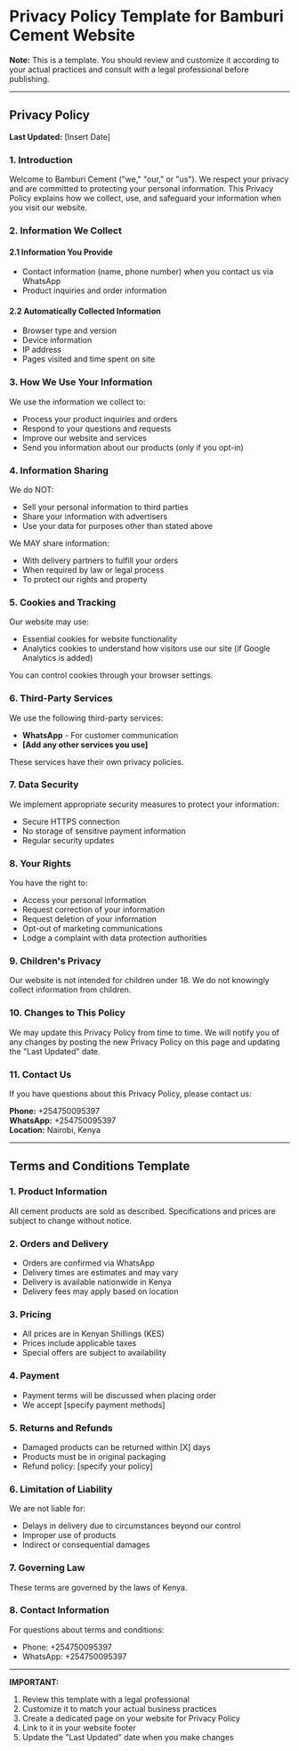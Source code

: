 # Privacy Policy Template for Bamburi Cement Website

**Note:** This is a template. You should review and customize it according to your actual practices and consult with a legal professional before publishing.

---

## Privacy Policy

**Last Updated:** [Insert Date]

### 1. Introduction

Welcome to Bamburi Cement ("we," "our," or "us"). We respect your privacy and are committed to protecting your personal information. This Privacy Policy explains how we collect, use, and safeguard your information when you visit our website.

### 2. Information We Collect

#### 2.1 Information You Provide
- Contact information (name, phone number) when you contact us via WhatsApp
- Product inquiries and order information

#### 2.2 Automatically Collected Information
- Browser type and version
- Device information
- IP address
- Pages visited and time spent on site

### 3. How We Use Your Information

We use the information we collect to:
- Process your product inquiries and orders
- Respond to your questions and requests
- Improve our website and services
- Send you information about our products (only if you opt-in)

### 4. Information Sharing

We do NOT:
- Sell your personal information to third parties
- Share your information with advertisers
- Use your data for purposes other than stated above

We MAY share information:
- With delivery partners to fulfill your orders
- When required by law or legal process
- To protect our rights and property

### 5. Cookies and Tracking

Our website may use:
- Essential cookies for website functionality
- Analytics cookies to understand how visitors use our site (if Google Analytics is added)

You can control cookies through your browser settings.

### 6. Third-Party Services

We use the following third-party services:
- **WhatsApp** - For customer communication
- **[Add any other services you use]**

These services have their own privacy policies.

### 7. Data Security

We implement appropriate security measures to protect your information:
- Secure HTTPS connection
- No storage of sensitive payment information
- Regular security updates

### 8. Your Rights

You have the right to:
- Access your personal information
- Request correction of your information
- Request deletion of your information
- Opt-out of marketing communications
- Lodge a complaint with data protection authorities

### 9. Children's Privacy

Our website is not intended for children under 18. We do not knowingly collect information from children.

### 10. Changes to This Policy

We may update this Privacy Policy from time to time. We will notify you of any changes by posting the new Privacy Policy on this page and updating the "Last Updated" date.

### 11. Contact Us

If you have questions about this Privacy Policy, please contact us:

**Phone:** +254750095397  
**WhatsApp:** +254750095397  
**Location:** Nairobi, Kenya

---

## Terms and Conditions Template

### 1. Product Information

All cement products are sold as described. Specifications and prices are subject to change without notice.

### 2. Orders and Delivery

- Orders are confirmed via WhatsApp
- Delivery times are estimates and may vary
- Delivery is available nationwide in Kenya
- Delivery fees may apply based on location

### 3. Pricing

- All prices are in Kenyan Shillings (KES)
- Prices include applicable taxes
- Special offers are subject to availability

### 4. Payment

- Payment terms will be discussed when placing order
- We accept [specify payment methods]

### 5. Returns and Refunds

- Damaged products can be returned within [X] days
- Products must be in original packaging
- Refund policy: [specify your policy]

### 6. Limitation of Liability

We are not liable for:
- Delays in delivery due to circumstances beyond our control
- Improper use of products
- Indirect or consequential damages

### 7. Governing Law

These terms are governed by the laws of Kenya.

### 8. Contact Information

For questions about terms and conditions:
- Phone: +254750095397
- WhatsApp: +254750095397

---

**IMPORTANT:** 
1. Review this template with a legal professional
2. Customize it to match your actual business practices
3. Create a dedicated page on your website for Privacy Policy
4. Link to it in your website footer
5. Update the "Last Updated" date when you make changes
